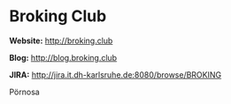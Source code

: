# Broking Club

**Website:** http://broking.club

**Blog:** http://blog.broking.club

**JIRA:** http://jira.it.dh-karlsruhe.de:8080/browse/BROKING  

Pörnosa
